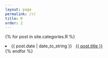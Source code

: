 ```yaml
---
layout: page
permalink: /r/
title: R
order: 2
---
```


{% for post in site.categories.R %}
 <li><span>{{ post.date | date_to_string }}</span> &nbsp; <a href="{{ post.url }}">{{ post.title }}</a></li>
{% endfor %}